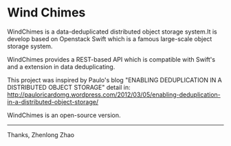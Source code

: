 # Wind Chimes  

WindChimes is a data-deduplicated distributed object storage system.It is develop based on Openstack Swift which is a famous large-scale object storage system.

WindChimes provides a REST-based API which is compatible with Swift's and a extension in data deduplicating.

This project was inspired by Paulo's blog "ENABLING DEDUPLICATION IN A DISTRIBUTED OBJECT STORAGE" detail in:
http://pauloricardomg.wordpress.com/2012/03/05/enabling-deduplication-in-a-distributed-object-storage/ 

WindChimes is an open-source version.


------
Thanks,
Zhenlong Zhao
